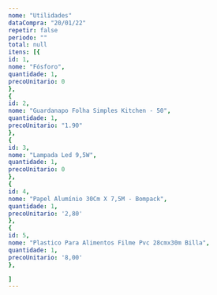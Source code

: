 ```yaml
---
nome: "Utilidades"
dataCompra: "20/01/22"
repetir: false
periodo: ""
total: null
itens: [{
id: 1,
nome: "Fósforo",
quantidade: 1,
precoUnitario: 0
},
{
id: 2,
nome: "Guardanapo Folha Simples Kitchen - 50",
quantidade: 1,
precoUnitario: "1.90"
},
{
id: 3,
nome: "Lampada Led 9,5W",
quantidade: 1,
precoUnitario: 0
},
{
id: 4,
nome: "Papel Alumínio 30Cm X 7,5M - Bompack",
quantidade: 1,
precoUnitario: '2,80'
},
{
id: 5,
nome: "Plastico Para Alimentos Filme Pvc 28cmx30m Billa",
quantidade: 1,
precoUnitario: '8,00'
},

]
---
```

